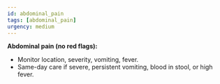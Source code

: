 ```yaml
---
id: abdominal_pain
tags: [abdominal_pain]
urgency: medium
---
```


**Abdominal pain (no red flags):**
- Monitor location, severity, vomiting, fever.
- Same-day care if severe, persistent vomiting, blood in stool, or high fever.
